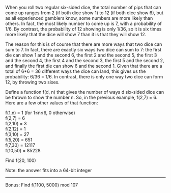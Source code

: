 

When you roll two regular six-sided dice, the total number of pips that can come up ranges from 2 (if both dice show 1) to 12 (if both dice show 6), but as all experienced gamblers know, some numbers are more likely than others. In fact, the most likely number to come up is 7, with a probability of 1/6. By contrast, the probability of 12 showing is only 1/36, so it is six times more likely that the dice will show 7 than it is that they will show 12.

The reason for this is of course that there are more ways that two dice can sum to 7. In fact, there are exactly six ways two dice can sum to 7: the first die can show 1 and the second 6, the first 2 and the second 5, the first 3 and the second 4, the first 4 and the second 3, the first 5 and the second 2, and finally the first die can show 6 and the second 1. Given that there are a total of 6\*6 = 36 different ways the dice can land, this gives us the probability: 6/36 = 1/6. In contrast, there is only one way two dice can form 12, by throwing two sixes.

Define a function f(d, n) that gives the number of ways d six-sided dice can be thrown to show the number n. So, in the previous example, f(2,7) = 6. Here are a few other values of that function:

f(1,n) = 1 (for 1≤n≤6, 0 otherwise)  
f(2,7) = 6  
f(2,10) = 3  
f(2,12) = 1  
f(3,10) = 27  
f(5,20) = 651  
f(7,30) = 12117  
f(10,50) = 85228

Find f(20, 100)

Note: the answer fits into a 64-bit integer

* * *

Bonus: Find f(1100, 5000) mod 107

